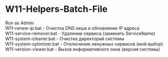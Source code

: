 # W11-Helpers-Batch-File

Run as Admin  
W11-renew-ip.bat - Очистка DNS кеша и обновление IP адреса  
W11-service-remover.bat - Удаление сервиса (заменить ServiceName)  
W11-system-cleaner.bat - Очистка директорий системы  
W11-system-optimizer.bat - Отключение ненужных сервисов (мой выбор)  
W11-version-viewer.bat - Вызов информативного окна (версия системы)  
